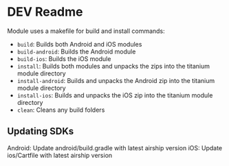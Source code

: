 # DEV Readme

Module uses a makefile for build and install commands:
- `build`: Builds both Android and iOS modules
- `build-android`: Builds the Android module
- `build-ios`: Builds the iOS module
- `install`: Builds both modules and unpacks the zips into the titanium module directory
- `install-android`: Builds and unpacks the Android zip into the titanium module directory
- `install-ios`:  Builds and unpacks the iOS zip into the titanium module directory
- `clean`: Cleans any build folders

## Updating SDKs
Android: Update android/build.gradle with latest airship version
iOS: Update ios/Cartfile with latest airship version
